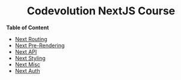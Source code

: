 <div align='center'><h1>Codevolution NextJS Course</h1>
</div>

**Table of Content**

- [Next Routing](https://github.com/troy213/next-js-codevolution/tree/main/next-routing)
- [Next Pre-Rendering](https://github.com/troy213/next-js-codevolution/tree/main/next-pre-rendering)
- [Next API](https://github.com/troy213/next-js-codevolution/tree/main/next-api)
- [Next Styling](https://github.com/troy213/next-js-codevolution/tree/main/next-styling)
- [Next Misc](https://github.com/troy213/next-js-codevolution/tree/main/next-misc)
- [Next Auth](https://github.com/troy213/next-js-codevolution/tree/main/next-auth)
